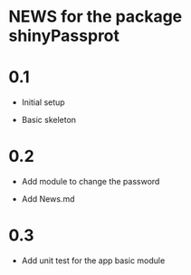 NEWS for the package shinyPassprot
==================================

0.1
===

* Initial setup

* Basic skeleton

0.2
===

* Add module to change the password

* Add News.md


0.3
===

* Add unit test for the app basic module
